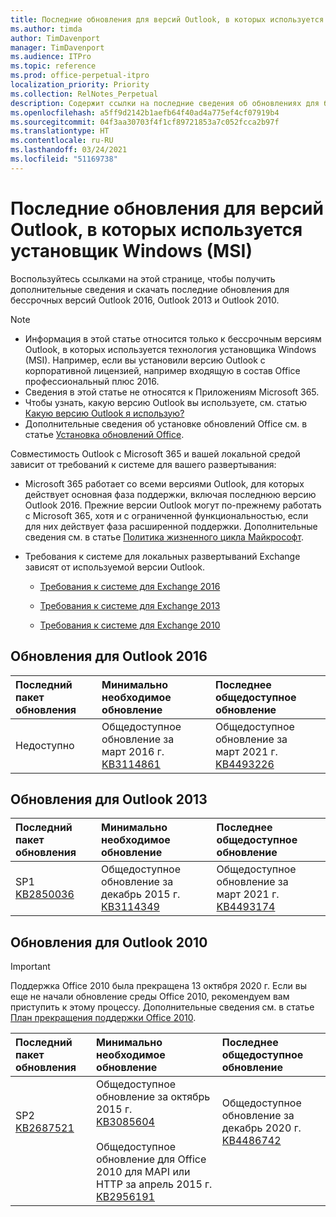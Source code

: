 ```yaml
---
title: Последние обновления для версий Outlook, в которых используется установщик Windows (MSI)
ms.author: timda
author: TimDavenport
manager: TimDavenport
ms.audience: ITPro
ms.topic: reference
ms.prod: office-perpetual-itpro
localization_priority: Priority
ms.collection: RelNotes_Perpetual
description: Содержит ссылки на последние сведения об обновлениях для бессрочных версий Outlook 2016, Outlook 2013 и Outlook 2010 для ИТ-специалистов
ms.openlocfilehash: a5ff9d2142b1aefb64f40ad4a775ef4cf07919b4
ms.sourcegitcommit: 04f3aa30703f4f1cf89721853a7c052fcca2b97f
ms.translationtype: HT
ms.contentlocale: ru-RU
ms.lasthandoff: 03/24/2021
ms.locfileid: "51169738"
---
```

# <a name="latest-updates-for-versions-of-outlook-that-use-windows-installer-msi"></a>Последние обновления для версий Outlook, в которых используется установщик Windows (MSI)

Воспользуйтесь ссылками на этой странице, чтобы получить дополнительные сведения и скачать последние обновления для бессрочных версий Outlook 2016, Outlook 2013 и Outlook 2010.
  
> [!NOTE]
> - Информация в этой статье относится только к бессрочным версиям Outlook, в которых используется технология установщика Windows (MSI). Например, если вы установили версию Outlook с корпоративной лицензией, например входящую в состав Office профессиональный плюс 2016.
> - Сведения в этой статье не относятся к Приложениям Microsoft 365.
> - Чтобы узнать, какую версию Outlook вы используете, см. статью [Какую версию Outlook я использую?](https://support.office.com/article/b3a9568c-edb5-42b9-9825-d48d82b2257c)
> - Дополнительные сведения об установке обновлений Office см. в статье [Установка обновлений Office](https://support.office.com/article/2ab296f3-7f03-43a2-8e50-46de917611c5). 
  
Совместимость Outlook с Microsoft 365 и вашей локальной средой зависит от требований к системе для вашего развертывания:
  
- Microsoft 365 работает со всеми версиями Outlook, для которых действует основная фаза поддержки, включая последнюю версию Outlook 2016. Прежние версии Outlook могут по-прежнему работать с Microsoft 365, хотя и с ограниченной функциональностью, если для них действует фаза расширенной поддержки. Дополнительные сведения см. в статье [Политика жизненного цикла Майкрософт](https://support.microsoft.com/lifecycle).
    
- Требования к системе для локальных развертываний Exchange зависят от используемой версии Outlook.
    
  - [Требования к системе для Exchange 2016](/Exchange/plan-and-deploy/system-requirements)
    
  - [Требования к системе для Exchange 2013](/exchange/exchange-2013-system-requirements-exchange-2013-help)
    
  - [Требования к системе для Exchange 2010](/previous-versions/office/exchange-server-2010/aa996719(v=exchg.141))

   
## <a name="outlook-2016-updates"></a>Обновления для Outlook 2016

|**Последний пакет обновления**|**Минимально необходимое обновление**|**Последнее общедоступное обновление**|
|:-----|:-----|:-----|
|Недоступно  <br/> |Общедоступное обновление за март 2016 г. <br/>[KB3114861](https://support.microsoft.com/help/3114861) <br/> |Общедоступное обновление за март 2021 г. <br/>[KB4493226](https://support.microsoft.com/help/4493226) 

## <a name="outlook-2013-updates"></a>Обновления для Outlook 2013

|**Последний пакет обновления**|**Минимально необходимое обновление**|**Последнее общедоступное обновление**|
|:-----|:-----|:-----|
|SP1  <br/>[KB2850036](https://go.microsoft.com/fwlink/p/?LinkId=512538) <br/> |Общедоступное обновление за декабрь 2015 г. <br/>[KB3114349](https://support.microsoft.com/kb/3114349) <br/> |Общедоступное обновление за март 2021 г. <br/>[KB4493174 ](https://support.microsoft.com/help/4493174 )  |
   
## <a name="outlook-2010-updates"></a>Обновления для Outlook 2010
> [!IMPORTANT]
> Поддержка Office 2010 была прекращена 13 октября 2020 г. Если вы еще не начали обновление среды Office 2010, рекомендуем вам приступить к этому процессу. Дополнительные сведения см. в статье [План прекращения поддержки Office 2010](/DeployOffice/office-2010-end-support-roadmap).

|**Последний пакет обновления**|**Минимально необходимое обновление**|**Последнее общедоступное обновление**|
|:-----|:-----|:-----|
|SP2 <br/>[KB2687521](https://go.microsoft.com/fwlink/p/?LinkId=512542) <br><br><br><br/> |Общедоступное обновление за октябрь 2015 г. <br/> [KB3085604](https://support.microsoft.com/kb/3085604) <br/><br/>  Общедоступное обновление для Office 2010 для MAPI или HTTP за апрель 2015 г. <br/> [KB2956191](https://support.microsoft.com/help/2956191/april-14-2015-update-for-office-2010-kb2956191) <br/> |Общедоступное обновление за декабрь 2020 г. <br/>[KB4486742](https://support.microsoft.com/help/4486742) <br><br><br><br/>|
